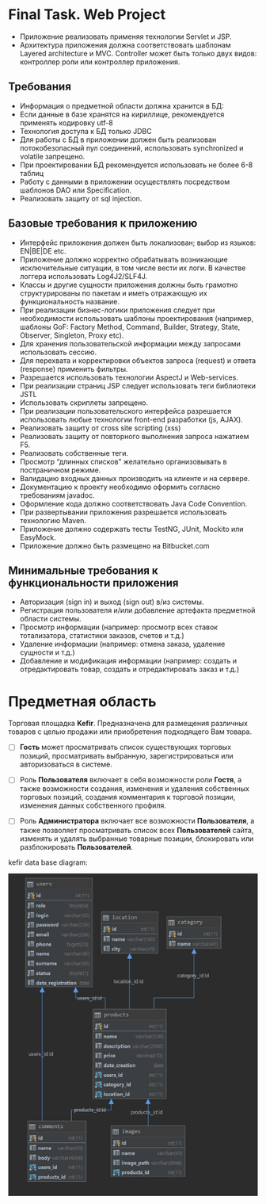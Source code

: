 Final Task. Web Project
===========================
- Приложение реализовать применяя технологии Servlet и JSP.
- Архитектура приложения должна соответствовать шаблонам Layered architecture и MVC. Controller может быть только двух видов: контроллер роли или контроллер приложения.

Требования
----------
- Информация о предметной области должна хранится в БД:
- Если данные в базе хранятся на кириллице, рекомендуется применять кодировку utf-8
- Технология доступа к БД только JDBC
- Для работы с БД в приложении должен быть реализован потокобезопасный пул соединений, использовать synchronized и volatile запрещено.
- При проектировании БД рекомендуется использовать не более 6-8 таблиц
- Работу с данными в приложении осуществлять посредством шаблонов DAO или Specification.
- Реализовать защиту от sql injection.

Базовые требования к приложению
-----------------------
- Интерфейс приложения должен быть локализован; выбор из языков: EN|BE|DE etc.
- Приложение должно корректно обрабатывать возникающие исключительные ситуации, в том числе вести их логи. В качестве логгера использовать Log4J2/SLF4J.
- Классы и другие сущности приложения должны быть грамотно структурированы по пакетам и иметь отражающую их функциональность название.
- При реализации бизнес-логики приложения следует при необходимости использовать шаблоны проектирования (например, шаблоны GoF: Factory Method, Command, Builder, Strategy, State, Observer, Singleton, Proxy etc).
- Для хранения пользовательской информации между запросами использовать сессию.
- Для перехвата и корректировки объектов запроса (request) и ответа (response) применить фильтры.
- Разрешается использовать технологии AspectJ и Web-services.
- При реализации страниц JSP следует использовать теги библиотеки JSTL
- Использовать скриплеты запрещено.
- При реализации пользовательского интерфейса разрешается использовать любые технологии front-end разработки (js, AJAX).
- Реализовать защиту от cross site scripting (xss)
- Реализовать защиту от повторного выполнения запроса нажатием F5.
- Реализовать собственные теги.
- Просмотр “длинных списков” желательно организовывать в постраничном режиме.
- Валидацию входных данных производить на клиенте и на сервере.
- Документацию к проекту необходимо оформить согласно требованиям javadoc.
- Оформление кода должно соответствовать Java Code Convention.
- При развертывании приложения разрешается использовать технологию Maven.
- Приложение должно содержать тесты TestNG, JUnit, Mockito или EasyMock.
- Приложение должно быть размещено на Bitbucket.com

Минимальные требования к функциональности приложения
-------------------------------
- Авторизация (sign in) и выход (sign out) в/из системы.
- Регистрация пользователя и/или добавление артефакта предметной области системы.
- Просмотр информации (например: просмотр всех ставок тотализатора, статистики заказов, счетов и т.д.)
- Удаление информации (например: отмена заказа, удаление сущности и т.д.)
- Добавление и модификация информации (например: создать и отредактировать товар, создать и отредактировать заказ и т.д.)

Предметная область
===================

Торговая площадка  **Kefir**. Предназначена для размещения различных товаров с целью продажи или приобретения подходящего Вам товара.
- [ ] **Гость** может просматривать список существующих торговых позиций, просматривать выбранную, зарегистрироваться или авторизоваться в системе.
- [ ] Роль **Пользователя** включает в себя возможности роли **Гостя**, а также возможности создания, изменения и удаления собственных торговых позиций, создания комментария к торговой позиции, изменения данных собственного профиля.
- [ ] Роль **Администратора** включает все возможности **Пользователя**, а также позволяет просматривать список всех **Пользователей** сайта, изменять и удалять выбранные товарные позиции, блокировать или разблокировать **Пользователей**.


kefir data base diagram:

![alt text](kefir_data_base_diagram.png "kefir_data_base_diagram")